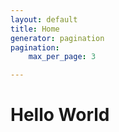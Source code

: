 ```yaml
---
layout: default
title: Home
generator: pagination
pagination:
    max_per_page: 3

---
```

# Hello World
